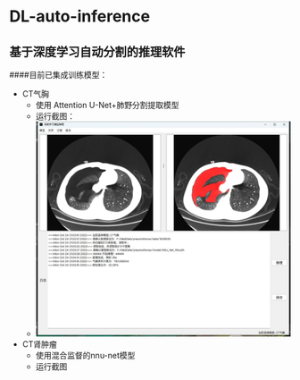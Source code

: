 # DL-auto-inference
基于深度学习自动分割的推理软件
--
####目前已集成训练模型：

+ CT气胸 
    + 使用 Attention U-Net+肺野分割提取模型
    + 运行截图：
    + ![CT气胸推理](/resouces/pics/气胸推理.jpg)
+ CT肾肿瘤
    + 使用混合监督的nnu-net模型
    + 运行截图